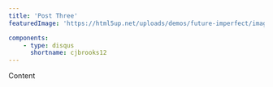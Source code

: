 ```yaml
---
title: 'Post Three'
featuredImage: 'https://html5up.net/uploads/demos/future-imperfect/images/pic03.jpg'

components:
    - type: disqus
      shortname: cjbrooks12
---
```


Content